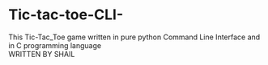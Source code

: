 # Tic-tac-toe-CLI-
This Tic-Tac_Toe game written in pure python Command Line Interface and in C programming language<br>
WRITTEN BY SHAIL
